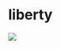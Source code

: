 # liberty

![](https://github.com/nondejus/soulcatcher/blob/master/%E5%9B%97/download%20(1).jpeg)



         
